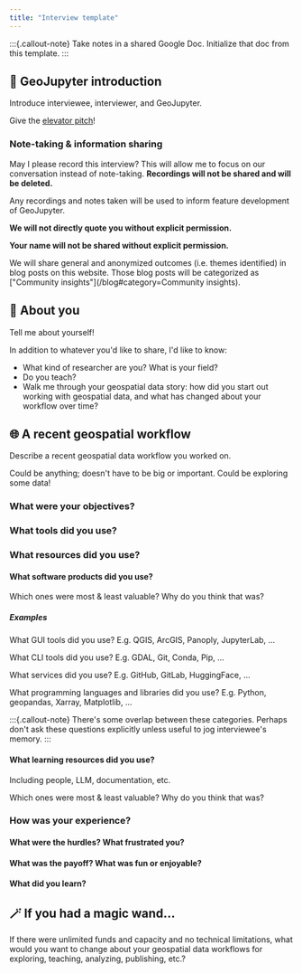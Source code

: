 ```yaml
---
title: "Interview template"
---
```


:::{.callout-note}
Take notes in a shared Google Doc. Initialize that doc from this template.
:::

## :wave: GeoJupyter introduction

Introduce interviewee, interviewer, and GeoJupyter.

Give the [elevator pitch](/index.md)!


### Note-taking & information sharing

May I please record this interview? This will allow me to focus on our conversation
instead of note-taking. **Recordings will not be shared and will be deleted.**

Any recordings and notes taken will be used to inform feature development of
GeoJupyter.

**We will not directly quote you without explicit permission.**

**Your name will not be shared without explicit permission.**

We will share general and anonymized outcomes (i.e. themes identified) in blog posts on
this website. Those blog posts will be categorized as ["Community
insights"](/blog#category=Community insights).


## :hugs: About you

Tell me about yourself!

In addition to whatever you'd like to share, I'd like to know:

* What kind of researcher are you? What is your field?
* Do you teach?
* Walk me through your geospatial data story: how did you start out working with
  geospatial data, and what has changed about your workflow over time?


## :globe_with_meridians: A recent geospatial workflow

Describe a recent geospatial data workflow you worked on.

Could be anything; doesn't have to be big or important. Could be exploring some data!

### What were your objectives?

### What tools did you use?

### What resources did you use?

#### What software products did you use?

Which ones were most & least valuable? Why do you think that was?


##### Examples

What GUI tools did you use? E.g. QGIS, ArcGIS, Panoply, JupyterLab, ...

What CLI tools did you use? E.g. GDAL, Git, Conda, Pip, ...

What services did you use? E.g. GitHub, GitLab, HuggingFace, ...

What programming languages and libraries did you use? E.g. Python, geopandas, Xarray,
Matplotlib, ...

:::{.callout-note}
There's some overlap between these categories. Perhaps don't ask these questions
explicitly unless useful to jog interviewee's memory.
:::


#### What learning resources did you use?

Including people, LLM, documentation, etc.

Which ones were most & least valuable? Why do you think that was?


### How was your experience?

#### What were the hurdles? What frustrated you?

#### What was the payoff? What was fun or enjoyable?

#### What did you learn?

## :magic_wand: If you had a magic wand...

If there were unlimited funds and capacity and no technical limitations, what would you
want to change about your geospatial data workflows for exploring, teaching, analyzing,
publishing, etc.?
